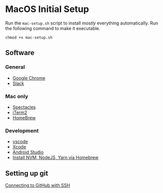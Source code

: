 # MacOS Initial Setup
Run the `mac-setup.sh` script to install _mostly_ everything automatically.
Run the following command to make it executable.
```
chmod +x mac-setup.sh
```

## Software
### General
- [Google Chrome](https://www.google.com/chrome/)
- [Slack](https://itunes.apple.com/app/slack/id803453959?ls=1&mt=12)

### Mac only
- [Spectacles](https://www.spectacleapp.com/)
- [iTerm2](https://www.iterm2.com/)
- [HomeBrew](https://brew.sh/)

### Development
- [vscode](https://code.visualstudio.com/)
- [Xcode](https://itunes.apple.com/au/app/xcode/id497799835?mt=12)
- [Android Studio](https://developer.android.com/studio)
- [Install NVM, NodeJS, Yarn via Homebrew](https://gist.github.com/nijicha/e5615548181676873118df79953cb709)


## Setting up git
[Connecting to GitHub with SSH](https://help.github.com/en/articles/connecting-to-github-with-ssh)